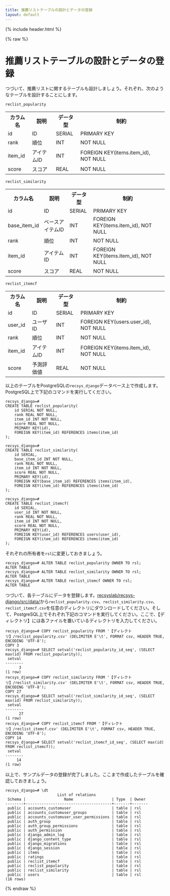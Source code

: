 ```yaml
---
title: 推薦リストテーブルの設計とデータの登録
layout: default
---
```


{% include header.html %}

{% raw %}

# 推薦リストテーブルの設計とデータの登録

つづいて、推薦リストに関するテーブルも設計しましょう。それぞれ、次のようなテーブルを設計することにします。

`reclist_popularity`
<table>
    <tr><th>カラム名</th><th>説明</th><th>データ型</th><th>制約</th></tr>
    <tr><td>id</td><td>ID</td><td>SERIAL</td><td>PRIMARY KEY</td></tr>
    <tr><td>rank</td><td>順位</td><td>INT</td><td>NOT NULL</td></tr>
    <tr><td>item_id</td><td>アイテムID</td><td>INT</td><td>FOREIGN KEY(items.item_id), NOT NULL</td></tr>
    <tr><td>score</td><td>スコア</td><td>REAL</td><td>NOT NULL</td></tr>
</table>

`reclist_similarity`
<table>
    <tr><th>カラム名</th><th>説明</th><th>データ型</th><th>制約</th></tr>
    <tr><td>id</td><td>ID</td><td>SERIAL</td><td>PRIMARY KEY</td></tr>
    <tr><td>base_item_id</td><td>ベースアイテムID</td><td>INT</td><td>FOREIGN KEY(items.item_id), NOT NULL</td></tr>
    <tr><td>rank</td><td>順位</td><td>INT</td><td>NOT NULL</td></tr>
    <tr><td>item_id</td><td>アイテムID</td><td>INT</td><td>FOREIGN KEY(items.item_id), NOT NULL</td></tr>
    <tr><td>score</td><td>スコア</td><td>REAL</td><td>NOT NULL</td></tr>
</table>

`reclist_itemcf`
<table>
    <tr><th>カラム名</th><th>説明</th><th>データ型</th><th>制約</th></tr>
    <tr><td>id</td><td>ID</td><td>SERIAL</td><td>PRIMARY KEY</td></tr>
    <tr><td>user_id</td><td>ユーザID</td><td>INT</td><td>FOREIGN KEY(users.user_id), NOT NULL</td></tr>
    <tr><td>rank</td><td>順位</td><td>INT</td><td>NOT NULL</td></tr>
    <tr><td>item_id</td><td>アイテムID</td><td>INT</td><td>FOREIGN KEY(items.item_id), NOT NULL</td></tr>
    <tr><td>score</td><td>予測評価値</td><td>REAL</td><td>NOT NULL</td></tr>
</table>

以上のテーブルをPostgreSQLの`recsys_django`データベース上で作成します。PostgreSQL上で下記のコマンドを実行してください。

```pgsql
recsys_django=#
CREATE TABLE reclist_popularity(
    id SERIAL NOT NULL,
    rank REAL NOT NULL,
    item_id INT NOT NULL,
    score REAL NOT NULL,
    PRIMARY KEY(id),
    FOREIGN KEY(item_id) REFERENCES items(item_id)
);

recsys_django=#
CREATE TABLE reclist_similarity(
    id SERIAL,
    base_item_id INT NOT NULL,
    rank REAL NOT NULL,
    item_id INT NOT NULL,
    score REAL NOT NULL,
    PRIMARY KEY(id),
    FOREIGN KEY(base_item_id) REFERENCES items(item_id),
    FOREIGN KEY(item_id) REFERENCES items(item_id)
);

recsys_django=#
CREATE TABLE reclist_itemcf(
    id SERIAL,
    user_id INT NOT NULL,
    rank REAL NOT NULL,
    item_id INT NOT NULL,
    score REAL NOT NULL,
    PRIMARY KEY(id),
    FOREIGN KEY(user_id) REFERENCES users(user_id),
    FOREIGN KEY(item_id) REFERENCES items(item_id)
);
```

それぞれの所有者を`rsl`に変更しておきましょう。

```pgsql
recsys_django=# ALTER TABLE reclist_popularity OWNER TO rsl;
ALTER TABLE
recsys_django=# ALTER TABLE reclist_similarity OWNER TO rsl;
ALTER TABLE
recsys_django=# ALTER TABLE reclist_itemcf OWNER TO rsl;
ALTER TABLE
```

つづいて、各テーブルにデータを登録します。[recsyslab/recsys-django/src/data/](https://github.com/recsyslab/recsys-django/tree/main/src/data/)から`reclist_popularity.csv`、`reclist_similarity.csv`、`reclist_itemcf.csv`を任意のディレクトリにダウンロードしてください。そして、PostgreSQL上でそれぞれ下記のコマンドを実行してください。ここで、【ディレクトリ】には各ファイルを置いているディレクトリを入力してください。

```pgsql
recsys_django=# COPY reclist_popularity FROM '【ディレクトリ】/reclist_popularity.csv' (DELIMITER E'\t', FORMAT csv, HEADER TRUE, ENCODING 'UTF-8');
COPY 3
recsys_django=# SELECT setval('reclist_popularity_id_seq', (SELECT max(id) FROM reclist_popularity));
 setval 
--------
      3
(1 row)
recsys_django=# COPY reclist_similarity FROM '【ディレクトリ】/reclist_similarity.csv' (DELIMITER E'\t', FORMAT csv, HEADER TRUE, ENCODING 'UTF-8');
COPY 27
recsys_django=# SELECT setval('reclist_similarity_id_seq', (SELECT max(id) FROM reclist_similarity));
 setval 
--------
      27
(1 row)
recsys_django=# COPY reclist_itemcf FROM '【ディレクトリ】/reclist_itemcf.csv' (DELIMITER E'\t', FORMAT csv, HEADER TRUE, ENCODING 'UTF-8');
COPY 14
recsys_django=# SELECT setval('reclist_itemcf_id_seq', (SELECT max(id) FROM reclist_itemcf));
 setval 
--------
     14
(1 row)
```

以上で、サンプルデータの登録が完了しました。ここまで作成したテーブルを確認しておきましょう。

```pgsql
recsys_django=# \dt
                       List of relations
 Schema |                 Name                 | Type  | Owner 
--------+--------------------------------------+-------+-------
 public | accounts_customuser                  | table | rsl
 public | accounts_customuser_groups           | table | rsl
 public | accounts_customuser_user_permissions | table | rsl
 public | auth_group                           | table | rsl
 public | auth_group_permissions               | table | rsl
 public | auth_permission                      | table | rsl
 public | django_admin_log                     | table | rsl
 public | django_content_type                  | table | rsl
 public | django_migrations                    | table | rsl
 public | django_session                       | table | rsl
 public | items                                | table | rsl
 public | ratings                              | table | rsl
 public | reclist_itemcf                       | table | rsl
 public | reclist_popularity                   | table | rsl
 public | reclist_similarity                   | table | rsl
 public | users                                | table | rsl
(16 rows)
```

{% endraw %}
